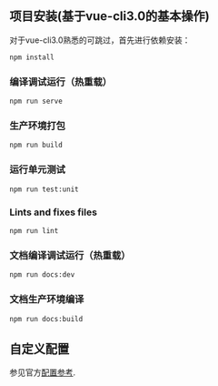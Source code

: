 ## 项目安装(基于vue-cli3.0的基本操作)
对于vue-cli3.0熟悉的可跳过，首先进行依赖安装：
```
npm install
```

### 编译调试运行（热重载）
```
npm run serve
```

### 生产环境打包
```
npm run build
```

### 运行单元测试
```
npm run test:unit
```

### Lints and fixes files
```
npm run lint
```

### 文档编译调试运行（热重载）
```
npm run docs:dev
```

### 文档生产环境编译
```
npm run docs:build
```

## 自定义配置
参见官方[配置参考](https://cli.vuejs.org/zh/config/).
